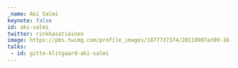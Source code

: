 ```yaml
---
_name: Aki Salmi
keynote: false
id: aki-salmi
twitter: rinkkasatiainen
image: https://pbs.twimg.com/profile_images/1877737374/20110907at09-16-47.jpg
talks:
 - id: gitte-klitgaard-aki-salmi
---
```

